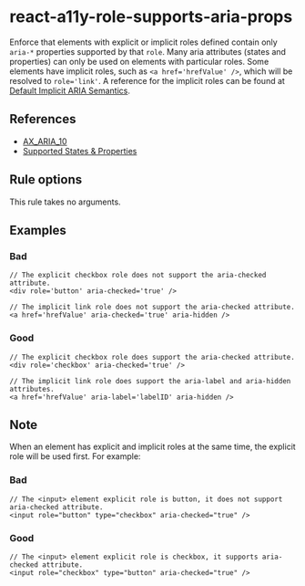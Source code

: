 # react-a11y-role-supports-aria-props

Enforce that elements with explicit or implicit roles defined contain only `aria-*` properties supported by that `role`.
Many aria attributes (states and properties) can only be used on elements with particular roles. Some elements have implicit roles, such as `<a href='hrefValue' />`, which will be resolved to `role='link'`. A reference for the implicit roles can be found at [Default Implicit ARIA Semantics](https://www.w3.org/TR/html-aria/#sec-strong-native-semantics).

## References

-   [AX_ARIA_10](https://github.com/GoogleChrome/accessibility-developer-tools/wiki/Audit-Rules#ax_aria_10)
-   [Supported States & Properties](https://www.w3.org/TR/wai-aria-1.1/#states_and_properties)

## Rule options

This rule takes no arguments.

## Examples

### Bad

```tsx
// The explicit checkbox role does not support the aria-checked attribute.
<div role='button' aria-checked='true' />

// The implicit link role does not support the aria-checked attribute.
<a href='hrefValue' aria-checked='true' aria-hidden />
```

### Good

```tsx
// The explicit checkbox role does support the aria-checked attribute.
<div role='checkbox' aria-checked='true' />

// The implicit link role does support the aria-label and aria-hidden attributes.
<a href='hrefValue' aria-label='labelID' aria-hidden />
```

## Note

When an element has explicit and implicit roles at the same time, the explicit role will be used first.
For example:

### Bad

```tsx
// The <input> element explicit role is button, it does not support aria-checked attribute.
<input role="button" type="checkbox" aria-checked="true" />
```

### Good

```tsx
// The <input> element explicit role is checkbox, it supports aria-checked attribute.
<input role="checkbox" type="button" aria-checked="true" />
```

